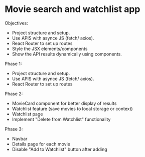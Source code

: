 # Movie search and watchlist app

Objectives:
- Project structure and setup.
- Use APIS with asynce JS (fetch/ axios).
- React Router to set up routes 
- Style the JSX elements/components
- Show the API results dynamically using components.

Phase 1:
- Project structure and setup.
- Use APIS with asynce JS (fetch/ axios).
- React Router to set up routes 

Phase 2:
- MovieCard component for better display of results
- Watchlist feature (save movies to local storage or context)
- Watchlist page
- Implement "Delete from Watchlist" functionality

Phase 3:
- Navbar
- Details page for each movie
- Disable "Add to Watchlist" button after adding